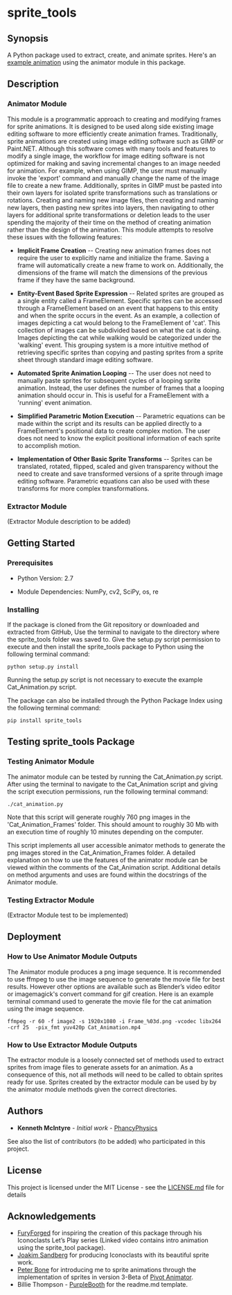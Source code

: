# sprite_tools

## Synopsis

A Python package used to extract, create, and animate sprites. Here's an [example animation](https://youtu.be/KiZyHv39HqM) using the animator module in this package. 

## Description

### Animator Module

This module is a programmatic approach to creating and modifying frames for sprite animations. It is designed to be used along side existing image editing software to more efficiently create animation frames. Traditionally, sprite animations are created using image editing software such as GIMP or Paint.NET. Although this software comes with many tools and features to modify a single image, the workflow for image editing software is not optimized for making and saving incremental changes to an image needed for animation. For example, when using GIMP, the user must manually invoke the 'export' command and manually change the name of the image file to create a new frame. Additionally, sprites in GIMP must be pasted into their own layers for isolated sprite transformations such as translations or rotations. Creating and naming new image files, then creating and naming new layers, then pasting new sprites into layers, then navigating to other layers for additional sprite transformations or deletion leads to the user spending the majority of their time on the method of creating animation rather than the design of the animation. This module attempts to resolve these issues with the following features: 

* __Implicit Frame Creation__ -- Creating new animation frames does not require the user to explicitly name and initialize the frame. Saving a frame will automatically create a new frame to work on. Additionally, the dimensions of the frame will match the dimensions of the previous frame if they have the same background.

* __Entity-Event Based Sprite Expression__ -- Related sprites are grouped as a single entity called a FrameElement. Specific sprites can be accessed  through a FrameElement based on an event that happens to this entity and when the sprite occurs in the event. As an example, a collection of images depicting a cat would belong to the FrameElement of 'cat'. This collection of images can be subdivided based on what the cat is doing. Images depicting the cat while walking would be categorized under the 'walking' event. This grouping system is a more intuitive method of retrieving specific sprites than copying and pasting sprites from a sprite sheet through standard image editing software.

* __Automated Sprite Animation Looping__ -- The user does not need to manually paste sprites for subsequent cycles of a looping sprite animation. Instead, the user defines the number of frames that a looping animation should occur in. This is useful for a FrameElement with a 'running' event
animation.

* __Simplified Parametric Motion Execution__ -- Parametric equations can be made within the script and its results can be applied directly to a FrameElement's positional data to create complex motion. The user does not need to know the explicit positional information of each sprite to accomplish motion.

* __Implementation of Other Basic Sprite Transforms__ -- Sprites can be translated, rotated, flipped, scaled and given transparency without the  need to create and save transformed versions of a sprite through image editing software. Parametric equations can also be used with these transforms for more complex transformations. 

### Extractor Module

(Extractor Module description to be added)

## Getting Started

### Prerequisites

* Python Version: 2.7

* Module Dependencies: NumPy, cv2, SciPy, os, re

### Installing

If the package is cloned from the Git repository or downloaded and extracted
from GitHub, Use the terminal to navigate to the directory where the
sprite_tools folder was saved to. Give the setup.py script permission to 
execute and then install the sprite\_tools package to Python using the 
following terminal command:      

```
python setup.py install
```
  
Running the setup.py script is not necessary to execute the example Cat_Animation.py script. 

The package can also be installed through the Python Package Index using the
following terminal command:

```
pip install sprite_tools
```

## Testing sprite_tools Package

### Testing Animator Module

The animator module can be tested by running the Cat_Animation.py script. After using the terminal to navigate to the Cat_Animation script and giving the script execution permissions, run the following terminal command:

```
./cat_animation.py
```

Note that this script will generate roughly 760 png images in the 'Cat_Animation_Frames' folder. This should amount to roughly 30 Mb with an execution time of roughly 10 minutes depending on the computer. 

This script implements all user accessible animator methods to generate the png images stored in the Cat_Animation_Frames folder. A detailed explanation on how to use the features of the animator module can be viewed within the comments of the Cat_Animation script. Additional details on method arguments and uses are found within the docstrings of the Animator module. 

### Testing Extractor Module

(Extractor Module test to be implemented)

## Deployment

### How to Use Animator Module Outputs

The Animator module produces a png image sequence. It is recommended to use ffmpeg to use the image sequence to generate the movie file for best results. However other options are available such as Blender’s video editor or imagemagick's convert command for gif creation. Here is an example terminal command used to generate the movie file for the cat animation using the image sequence. 

```
ffmpeg -r 60 -f image2 -s 1920x1080 -i Frame_%03d.png -vcodec libx264 -crf 25  -pix_fmt yuv420p Cat_Animation.mp4
```

### How to Use Extractor Module Outputs

The extractor module is a loosely connected set of methods used to extract sprites from image files to generate assets for an animation. As a consequence of this, not all methods will need to be called to obtain sprites ready for use. Sprites created by the extractor module can be used by by the animator module methods given the correct directories. 

## Authors

* **Kenneth McIntyre** - *Initial work* - [PhancyPhysics](https://github.com/PhancyPhysics)

See also the list of contributors (to be added) who participated in this project.

## License

This project is licensed under the MIT License - see the [LICENSE.md](https://github.com/PhancyPhysics/sprite_tools/blob/master/LICENSE) file for details

## Acknowledgements

* [FuryForged](https://youtu.be/s3S-qbnq3F0) for inspiring the creation of this package through his Iconoclasts Let’s Play series (Linked video contains intro animation using the sprite_tool package). 
* [Joakim Sandberg](http://www.konjak.org) for producing Iconoclasts with its beautiful sprite work.
* [Peter Bone](https://www.youtube.com/user/peterboneg)  for introducing me to sprite animations through the implementation of sprites in version 3-Beta of [Pivot Animator](http://pivotanimator.net). 
* Billie Thompson - [PurpleBooth](https://gist.github.com/PurpleBooth/109311bb0361f32d87a2) for the readme.md template.
